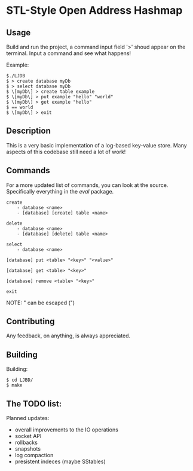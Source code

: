 # STL-Style Open Address Hashmap
## Usage
Build and run the project, a command input field '>' shoud appear on the terminal. Input a command and see what happens!

Example:
```
$./LJDB
$ > create database myDb
$ > select database myDb
$ \[myDb\] > create table example
$ \[myDb\] > put example "hello" "world"
$ \[myDb\] > get example "hello"
$ == world
$ \[myDb\] > exit

```

## Description
This is a very basic implementation of a log-based key-value store. Many aspects of this codebase still need a lot of work!

## Commands
For a more updated list of commands, you can look at the source. Specifically everything in the *eval* package.

```
create
    - database <name>
    - [database] [create] table <name>

delete
    - database <name>
    - [database] [delete] table <name>

select
    - database <name>

[database] put <table> "<key>" "<value>"

[database] get <table> "<key>"

[database] remove <table> "<key>"

exit

```

NOTE: " can be escaped (\")


## Contributing
Any feedback, on anything, is always appreciated. 

## Building

Building:

    $ cd LJBD/
    $ make
	
	
## The TODO list:
Planned updates:
 - overall improvements to the IO operations
 - socket API
 - rollbacks
 - snapshots
 - log compaction 
 - presistent indeces (maybe SStables)
	

